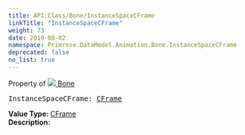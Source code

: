 ```yaml
---
title: API:Class/Bone/InstanceSpaceCFrame
linkTitle: "InstanceSpaceCFrame"
weight: 73
date: 2019-08-02
namespace: Primrose.DataModel.Animation.Bone.InstanceSpaceCFrame
deprecated: false
no_list: true
---
```

Property of <a href="/docs/api-reference/Class/Bone"><img src="/icons/silk/bone.png"/>&nbsp;Bone</a>
<pre class="method-declaration">
InstanceSpaceCFrame: <a class="type" href="/docs/api-reference/DataType/CFrame">CFrame</a></pre>
<b>Value Type: </b>
<a class="type" href="/docs/api-reference/DataType/CFrame">CFrame</a>
<br/>
<b>Description: </b>